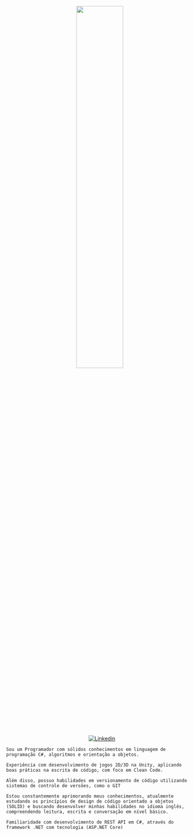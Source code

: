 <p align="center"><img width=50% src="https://media.giphy.com/media/IThjAlJnD9WNO/giphy.gif"></p>
 
 <p align="center">
    &nbsp;&nbsp;&nbsp;
    <a href="https://www.youtube.com/c/ÁreadaProgramação"><img alt="Linkedin" src="https://img.shields.io/youtube/channel/subscribers/UCXKSo8RSfVmrawXleZ-_arg?style=social"></a><a href="https://www.linkedin.com/in/alfredo1995/" target="_blank"></a>&nbsp;
</p>     
      
    Sou um Programador com sólidos conhecimentos em linguagem de programação C#, algoritmos e orientação a objetos. 
    
    Experiência com desenvolvimento de jogos 2D/3D na Unity, aplicando boas práticas na escrita de código, com foco em Clean Code. 
    
    Além disso, possuo habilidades em versionamento de código utilizando sistemas de controle de versões, como o GIT
    
    Estou constantemente aprimorando meus conhecimentos, atualmente estudando os princípios de design de código orientado a objetos 
    (SOLID) e buscando desenvolver minhas habilidades no idioma inglês, compreendendo leitura, escrita e conversação em nível básico.
    
    Familiaridade com desenvolvimento de REST API em C#, através do framework .NET com tecnologia (ASP.NET Core)

   
